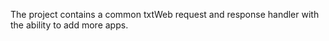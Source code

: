 The project contains a common txtWeb request and response handler with the ability to add more apps.